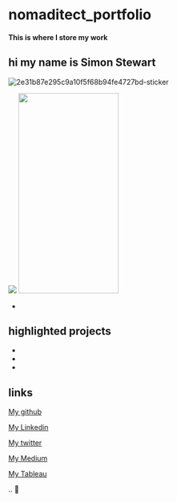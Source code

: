 # nomaditect_portfolio 
#### This is where I store my work


## hi my name is Simon Stewart
![2e31b87e295c9a10f5f68b94fe4727bd-sticker](https://user-images.githubusercontent.com/44263926/141116364-a23936bb-6758-4d7a-9eec-9626cd4a0e55.png)

<img src=https://user-images.githubusercontent.com/44263926/141116364-a23936bb-6758-4d7a-9eec-9626cd4a0e55.png)>

<img src="https://camo.githubusercontent.com/..." data-canonical-src="https://gyazo.com/eb5c5741b6a9a16c692170a41a49c858.png" width="200" height="400" />

*


## highlighted projects
*
*
*


## links
[My github](https://github.com/nomaditect)

[My Linkedin](https://www.linkedin.com/in/simon-stewart-b5a0b1a1/)

[My twitter](https://twitter.com/nomaditect_)

[My Medium](https://medium.com/@nomaditect)

[My Tableau](https://public.tableau.com/app/profile/simon.stewart)

..
🌊
